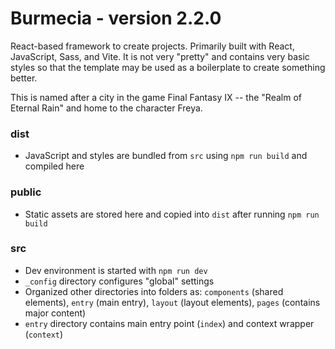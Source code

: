 ﻿# Burmecia - version 2.2.0

React-based framework to create projects. Primarily built with React, JavaScript, Sass, and Vite. It is not very "pretty" and contains very basic styles so that the template may be used as a boilerplate to create something better.

This is named after a city in the game Final Fantasy IX -- the "Realm of Eternal Rain" and home to the character Freya.

### dist

-   JavaScript and styles are bundled from `src` using `npm run build` and compiled here

### public

-   Static assets are stored here and copied into `dist` after running `npm run build`

### src

-   Dev environment is started with `npm run dev`
-   `_config` directory configures "global" settings
-   Organized other directories into folders as: `components` (shared elements), `entry` (main entry), `layout` (layout elements), `pages` (contains major content)
-   `entry` directory contains main entry point (`index`) and context wrapper (`context`)
